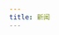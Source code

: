 ```yaml
---
title: 新闻
---
```


<script setup lang="ts">
    import Thenews from '@/views/news/TheNews.vue'
</script>

<Thenews />
